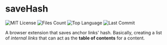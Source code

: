 # saveHash

![MIT License](https://img.shields.io/github/license/rahuldahal/saveHash)
![Files Count](https://img.shields.io/github/directory-file-count/rahuldahal/saveHash?type=file)
![Top Language](https://img.shields.io/github/languages/top/rahuldahal/saveHash)
![Last Commit](https://img.shields.io/github/last-commit/rahuldahal/saveHash)

A browser extension that saves anchor links' hash.
Basically, creating a list of *internal links* that can act as the **table of contents** for a content.
